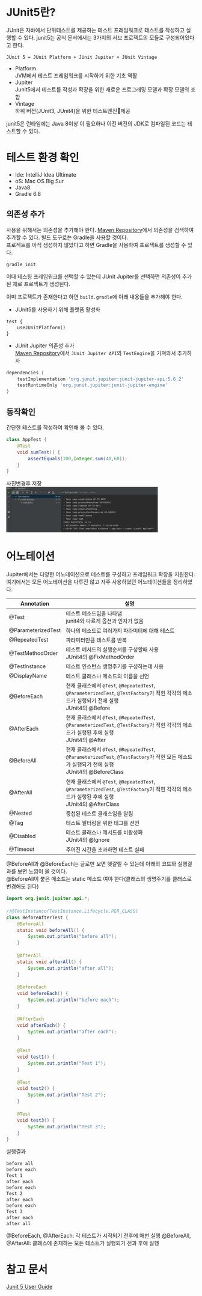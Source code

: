 # JUnit5란?

JUnit은 자바에서 단위테스트를 제공하는 테스트 프레임워크로 테스트를 작성하고 실행할 수 있다.
junit5는 공식 문서에서는 3가지의 서브 프로젝트의 모듈로 구성되어있다고 한다.

```
JUnit 5 = JUnit Platform + JUnit Jupiter + JUnit Vintage
```

- Platform  
   JVM에서 테스트 프레임워크를 시작하기 위한 기초 역활
- Jupiter  
   Junit5에서 테스트를 작성과 확장을 위한 새로운 프로그래밍 모델과 확장 모델의 조합
- Vintage  
   하위 버전(JUnit3, JUnit4)을 위한 테스트엔진제공

junit5은 런타임에는 Java 8이상 이 필요하나 이전 버전의 JDK로 컴파일된 코드는 테스트할 수 있다.

# 테스트 환경 확인

- Ide: IntelliJ Idea Ultimate
- oS: Mac OS Big Sur
- Java8
- Gradle 6.8

## 의존성 추가

사용을 위해서는 의존성을 추가해야 한다. [Maven Repository](https://mvnrepository.com/)에서 의존성을 검색하여 추가할 수 있다. 빌드 도구로는 Gradle을 사용할 것이다.  
프로젝트를 아직 생성하지 않았다고 하면 Gradle을 사용하여 프로젝트를 생성할 수 있다.

```
gradle init
```

이때 테스팅 프레임워크를 선택할 수 있는데 JUnit Jupiter를 선택하면 의존성이 추가된 채로 프로젝트가 생성된다.

이미 프로젝트가 존재한다고 하면 `build.gradle`에 아래 내용들을 추가해야 한다.

- JUnit5를 사용하기 위해 플랫폼 활성화

```
test {
    useJUnitPlatform()
}
```

- JUnit Jupiter 의존성 추가  
  [Maven Repository](https://mvnrepository.com/)에서 `JUnit Jupiter API`와 `TestEngine`을 가져와서 추가하자

```groovy
dependencies {
    testImplementation 'org.junit.jupiter:junit-jupiter-api:5.6.2'
    testRuntimeOnly 'org.junit.jupiter:junit-jupiter-engine'
}
```

## 동작확인

간단한 테스트를 작성하여 확인해 볼 수 있다.

```java
class AppTest {
    @Test
    void sumTest() {
        assertEquals(100,Integer.sum(40,60));
    }
}
```

사진변경후 저장  
<img src="https://github.com/yangseungin/TIL/blob/master/java/%EC%82%AC%EC%A7%84/junit/%EC%83%98%ED%94%8C%20%ED%85%8C%EC%8A%A4%ED%8A%B8.png?raw=true" width="80%">

# 어노테이션

Jupiter에서는 다양한 어노테이션으로 테스트를 구성하고 프레임워크 확장을 지원한다.  
여기에서는 모든 어노테이션을 다루진 않고 자주 사용하였던 어노테이션들을 정리하였다.

| Annotation         | 설명                                                                                                                                             |
| ------------------ | ------------------------------------------------------------------------------------------------------------------------------------------------ |
| @Test              | 테스트 메소드임을 나타냄<br> junit4와 다르게 옵션과 인자가 없음                                                                                  |
| @ParameterizedTest | 하나의 메소드로 여러가지 파라미터에 대해 테스트                                                                                                  |
| @RepeatedTest      | 파라미터만큼 테스트를 반복                                                                                                                       |
| @TestMethodOrder   | 테스트 메서드의 실행순서를 구성할때 사용 <br> JUnit4의 @FixMethodOrder                                                                           |
| @TestInstance      | 테스트 인스턴스 생명주기를 구성하는데 사용                                                                                                       |
| @DisplayName       | 테스트 클래스나 메소드의 이름을 선언                                                                                                             |
| @BeforeEach        | 현재 클래스에서 `@Test`, `@RepeatedTest`, `@ParameterizedTest`, `@TestFactory`가 적힌 각각의 메소드가 실행되기 전에 실행<br> JUnit4의 @Before    |
| @AfterEach         | 현재 클래스에서 `@Test`, `@RepeatedTest`, `@ParameterizedTest`, `@TestFactory`가 적힌 각각의 메소드가 실행된 후에 실행<br> JUnit4의 @After       |
| @BeforeAll         | 현재 클래스에서 `@Test`, `@RepeatedTest`, `@ParameterizedTest`, `@TestFactory`가 적힌 모든 메소드가 실행되기 전에 실행<br> JUnit4의 @BeforeClass |
| @AfterAll          | 현재 클래스에서 `@Test`, `@RepeatedTest`, `@ParameterizedTest`, `@TestFactory`가 적힌 각각의 메소드가 실행된 후에 실행<br> JUnit4의 @AfterClass  |
| @Nested            | 중첩된 테스트 클래스임을 알림                                                                                                                    |
| @Tag               | 테스트 필터링을 위한 태그를 선언                                                                                                                 |
| @Disabled          | 테스트 클래스나 메서드를 비활성화<br> JUnit4의 @Ignore                                                                                           |
| @Timeout           | 주어진 시간을 초과하면 테스트 실패                                                                                                               |

@BeforeAll과 @BeforeEach는 글로만 보면 헷갈릴 수 있는데 아래의 코드와 실행결과를 보면 느낌이 올 것이다.  
@BeforeAll이 붙은 메소드는 static 메소드 여야 한다(클래스의 생명주기를 클래스로 변경해도 된다)

```java
import org.junit.jupiter.api.*;

//@TestInstance(TestInstance.Lifecycle.PER_CLASS)
class BeforeAfterTest {
    @BeforeAll
    static void beforeAll() {
        System.out.println("before all");
    }

    @AfterAll
    static void afterAll() {
        System.out.println("after all");
    }

    @BeforeEach
    void beforeEach() {
        System.out.println("before each");
    }

    @AfterEach
    void afterEach() {
        System.out.println("after each");
    }

    @Test
    void test1() {
        System.out.println("Test 1");
    }

    @Test
    void test2() {
        System.out.println("Test 2");
    }

    @Test
    void test3() {
        System.out.println("Test 3");
    }
}

```

실행결과

```
before all
before each
Test 1
after each
before each
Test 2
after each
before each
Test 3
after each
after all
```

@BeforeEach, @AfterEach: 각 테스트가 시작되기 전후에 매번 실행
@BeforeAll, @AfterAll: 클래스에 존재하는 모든 테스트가 실행되기 전과 후에 실행

# 참고 문서

[Junit 5 User Guide](https://junit.org/junit5/docs/current/user-guide/)
